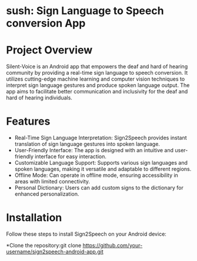 # sush: Sign Language to Speech conversion App
# Project Overview
Silent-Voice is an Android app that empowers the deaf and hard of hearing community by providing a real-time sign language to speech conversion. It utilizes cutting-edge machine learning and computer vision techniques to interpret sign language gestures and produce spoken language output. The app aims to facilitate better communication and inclusivity for the deaf and hard of hearing individuals.
# Features
* Real-Time Sign Language Interpretation: Sign2Speech provides instant translation of sign language gestures into spoken language.
* User-Friendly Interface: The app is designed with an intuitive and user-friendly interface for easy interaction.
* Customizable Language Support: Supports various sign languages and spoken languages, making it versatile and adaptable to different regions.
* Offline Mode: Can operate in offline mode, ensuring accessibility in areas with limited connectivity.
* Personal Dictionary: Users can add custom signs to the dictionary for enhanced personalization.
# Installation
Follow these steps to install Sign2Speech on your Android device:

*Clone the repository:git clone https://github.com/your-username/sign2speech-android-app.git
